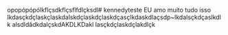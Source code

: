 opopópópólkflçsdkflçsflfdlçksdl# kennedyteste
 EU amo muito tudo isso
lkdasçkdçlaskçlaskdalskdçlaskdçlaskdçasçlkdaskdlaçsdp~lkdalsçkdçaslkdlk
alsdldãdkdalçskdAKDLKDakl
lasçkdçlaskdçlakdlçk